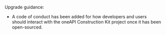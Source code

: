 Upgrade guidance:

* A code of conduct has been added for how developers and users should interact
  with the oneAPI Construction Kit project once it has been open-sourced.
